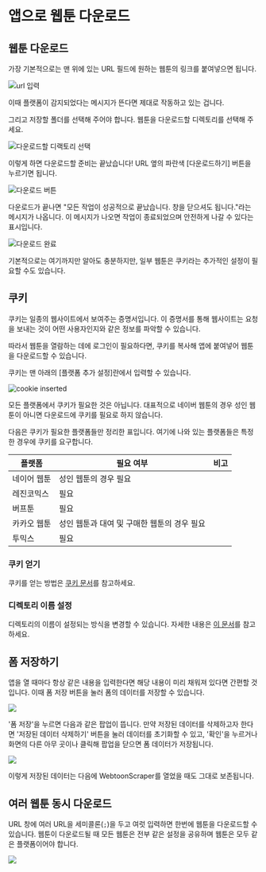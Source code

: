 # 앱으로 웹툰 다운로드

## 웹툰 다운로드

가장 기본적으로는 맨 위에 있는 URL 필드에 원하는 웹툰의 링크를 붙여넣으면 됩니다.

![url 입력](image/app-guide/1727100286243.png)

이때 플랫폼이 감지되었다는 메시지가 뜬다면 제대로 작동하고 있는 겁니다.

그리고 저장할 폴더를 선택해 주어야 합니다.
웹툰을 다운로드할 디렉토리를 선택해 주세요.

![다운로드할 디랙토리 선택](image/app-guide/1727107301381.png)

이렇게 하면 다운로드할 준비는 끝났습니다!
URL 옆의 파란색 [다운로드하기] 버튼을 누르기면 됩니다.

![다운로드 버튼](image/app-guide/1727112380006.png)

다운로드가 끝나면 "모든 작업이 성공적으로 끝났습니다. 창을 닫으셔도 됩니다."라는 메시지가 나옵니다.
이 메시지가 나오면 작업이 종료되었으며 안전하게 나갈 수 있다는 표시입니다.

![다운로드 완료](image/app-guide/1727179004126.png)

기본적으로는 여기까지만 알아도 충분하지만, 일부 웹툰은 쿠키라는 추가적인 설정이 필요할 수도 있습니다.

## 쿠키

쿠키는 일종의 웹사이트에서 보여주는 증명서입니다.
이 증명서를 통해 웹사이트는 요청을 보내는 것이 어떤 사용자인지와 같은 정보를 파악할 수 있습니다.

따라서 웹툰을 열람하는 데에 로그인이 필요하다면, 쿠키를 복사해 앱에 붙여넣어 웹툰을 다운로드할 수 있습니다.

쿠키는 맨 아래의 [플랫폼 추가 설정]란에서 입력할 수 있습니다.

![cookie inserted](image/app-guide/1727108032165.png)

모든 플랫폼에서 쿠키가 필요한 것은 아닙니다.
대표적으로 네이버 웹툰의 경우 성인 웹툰이 아니면 다운로드에 쿠키를 필요로 하지 않습니다.

다음은 쿠키가 필요한 플랫폼들만 정리한 표입니다.
여기에 나와 있는 플랫폼들은 특정한 경우에 쿠키를 요구합니다.

| 플랫폼 | 필요 여부 | 비고 |
|--|--|--|
| 네이어 웹툰 | 성인 웹툰의 경우 필요 | |
| 레진코믹스 | 필요 | |
| 버프툰 | 필요 | |
| 카카오 웹툰 | 성인 웹툰과 대여 및 구매한 웹툰의 경우 필요 | |
| 투믹스 | 필요 | |

### 쿠키 얻기

쿠키를 얻는 방법은 [쿠키 문서](cookie.md)를 참고하세요.

### 디렉토리 이름 설정

디렉토리의 이름이 설정되는 방식을 변경할 수 있습니다.
자세한 내용은 [이 문서](./directory-name.md)를 참고하세요.

## 폼 저장하기

앱을 열 때마다 항상 같은 내용을 입력한다면 해당 내용이 미리 채워져 있다면 간편할 것입니다. 이때 폼 저장 버튼을 눌러 폼의 데이터를 저장할 수 있습니다.

![](image/form-button.png)

'폼 저장'을 누르면 다음과 같은 팝업이 뜹니다. 만약 저장된 데이터를 삭제하고자 한다면 '저장된 데이터 삭제하기' 버튼을 눌러 데이터를 초기화할 수 있고, '확인'을 누르거나 화면의 다른 아무 곳이나 클릭해 팝업을 닫으면 폼 데이터가 저장됩니다.

![](image/form-saved.png)

이렇게 저장된 데이터는 다음에 WebtoonScraper를 열었을 때도 그대로 보존됩니다.

## 여러 웹툰 동시 다운로드

URL 창에 여러 URL을 세미콜론(`;`)을 두고 여럿 입력하면 한번에 웹툰을 다운로드할 수 있습니다.
웹툰이 다운로드될 때 모든 웹툰은 전부 같은 설정을 공유하며 웹툰은 모두 같은 플랫폼이어야 합니다.

![](image/multiple-webtoons-download-app.png)
